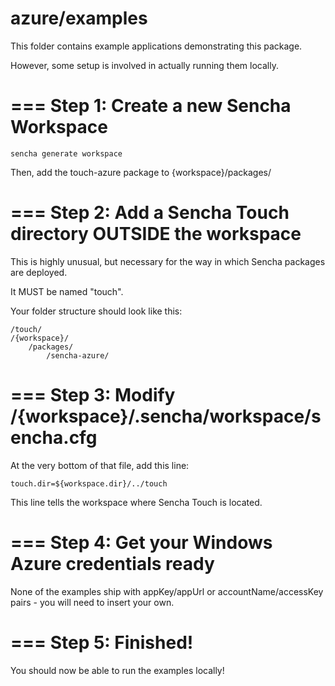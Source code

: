 # azure/examples

This folder contains example applications demonstrating this package.

However, some setup is involved in actually running them locally.


===
Step 1: Create a new Sencha Workspace
===

    sencha generate workspace

Then, add the touch-azure package to {workspace}/packages/


===
Step 2: Add a Sencha Touch directory OUTSIDE the workspace
===

This is highly unusual, but necessary for the way in which Sencha packages are deployed.

It MUST be named "touch".

Your folder structure should look like this:

    /touch/
    /{workspace}/
        /packages/
            /sencha-azure/


===
Step 3: Modify /{workspace}/.sencha/workspace/sencha.cfg
===

At the very bottom of that file, add this line:

    touch.dir=${workspace.dir}/../touch

This line tells the workspace where Sencha Touch is located.


===
Step 4: Get your Windows Azure credentials ready
===

None of the examples ship with appKey/appUrl or accountName/accessKey pairs - you will need to insert your own.



===
Step 5: Finished!
===

You should now be able to run the examples locally!